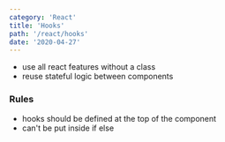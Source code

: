 ```yaml
---
category: 'React'
title: 'Hooks'
path: '/react/hooks'
date: '2020-04-27'
---
```


- use all react features without a class
- reuse stateful logic between components

### Rules

- hooks should be defined at the top of the component
- can't be put inside if else
